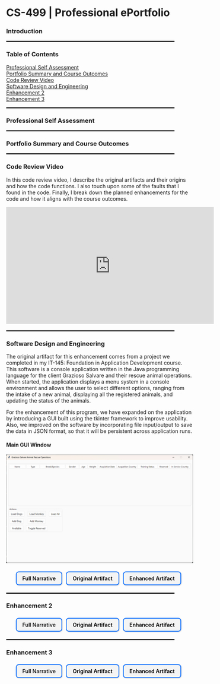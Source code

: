 <style>
.fancy-button {
  display: inline-block;
  padding: 8px 16px;
  margin: 6px 6px 6px 0;
  background-color: #f4f4f4;
  border: 2px solid #0d6efd;
  border-radius: 8px;
  color: #000;
  font-weight: 600;
  text-decoration: none;
  box-shadow: 1px 1px 3px rgba(0, 0, 0, 0.2);
  transition: all 0.2s ease-in-out;
}

.fancy-button:hover {
  background-color: #0d6efd;
  color: #fff;
}

.button-group {
  margin-top: 1em;
  margin-bottom: 1em;
}
</style>

# CS-499 | Professional ePortfolio

### Introduction

<hr style="width:90%; height:3px;">

### Table of Contents
[Professional Self Assessment](#professional-self-assessment)<br>
[Portfolio Summary and Course Outcomes](#portfolio-summary-and-course-outcomes)<br>
[Code Review Video](#code-review-video)<br>
[Software Design and Engineering](#software-design-and-engineering)<br>
[Enhancement 2](#enhancement-2)<br>
[Enhancement 3](#enhancement-3)<br>

<hr style="width:90%; height:3px;">

### Professional Self Assessment

<hr style="width:90%; height:3px;">

### Portfolio Summary and Course Outcomes

<hr style="width:90%; height:3px;">

### Code Review Video

In this code review video, I describe the original artifacts and their origins and how the code functions. I also touch upon some of the faults that I found in the code. Finally, I break down the planned
enhancements for the code and how it aligns with the course outcomes.
<div style="position: relative;"> 
  <iframe width="560" height="315" 
    src="https://www.youtube.com/embed/wVK2klug9gw?si=hs3apkGi6iQNJYci" 
    title="YouTube video player" frameborder="0" allow="accelerometer; autoplay; clipboard-write; encrypted-media; gyroscope; 
    picture-in-picture; web-share" referrerpolicy="strict-origin-when-cross-origin" allowfullscreen>
  </iframe>
</div>

<hr style="width:90%; height:3px;">

### Software Design and Engineering

The original artifact for this enhancement comes from a project we completed in my IT-145: Foundation in Application Development course. This software is a console application written in the Java programming language for the client Grazioso Salvare and their rescue animal operations. When started, the application displays a menu system in a console environment and allows the user to select different options, ranging from the intake of a new animal, displaying all the registered animals, and updating the status of the animals.

For the enhancement of this program, we have expanded on the application by introducing a GUI built using the tkinter framework to improve usability. Also, we improved on the software by incorporating file input/output to save the data in JSON format, so that it will be persistent across application runs. 

#### Main GUI Window
<img src="screenshots/Screenshot 2025-05-18 125114.png"/>

<div class="button-group" style="text-align:center;">
  <a href="https://github.com/chris3024/chris3024.github.io/blob/main/narratives/Sharp_Christopher_EnhancementOne_SoftwareDesignandEngineering.pdf" class="fancy-button" target="_blank" rel="noopener noreferrer">Full Narrative</a>
  <a href="https://github.com/chris3024/IT-145-Pet-Rescue" class="fancy-button" target="_blank" rel="noopener noreferrer">Original Artifact</a>
  <a href="https://github.com/chris3024/CS_499_Enhancement_1" class="fancy-button" target="_blank" rel="noopener noreferrer">Enhanced Artifact</a>
</div>


<hr style="width:90%; height:3px;">

### Enhancement 2

<div class="button-group" style="text-align:center;">
  <a href="" class="fancy-button" target="_blank" rel="noopener noreferrer">Full Narrative</a>
  <a href="https://github.com/chris3024/IT-145-Pet-Rescue" class="fancy-button" target="_blank" rel="noopener noreferrer">Original Artifact</a>
  <a href="https://github.com/chris3024/CS_499_Enhancement_1" class="fancy-button" target="_blank" rel="noopener noreferrer">Enhanced Artifact</a>
</div>

<hr style="width:90%; height:3px;">

### Enhancement 3

<div class="button-group" style="text-align:center;">
  <a href="" class="fancy-button" target="_blank" rel="noopener noreferrer">Full Narrative</a>
  <a href="https://github.com/chris3024/IT-145-Pet-Rescue" class="fancy-button" target="_blank" rel="noopener noreferrer">Original Artifact</a>
  <a href="https://github.com/chris3024/CS_499_Enhancement_1" class="fancy-button" target="_blank" rel="noopener noreferrer">Enhanced Artifact</a>
</div>
